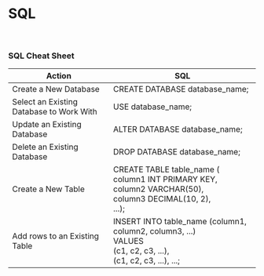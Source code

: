 # SQL

<br>

### SQL Cheat Sheet

| Action | SQL |
|-|-|
| Create a New Database | CREATE DATABASE database_name; |
| Select an Existing Database to Work With | USE database_name; |
| Update an Existing Database | ALTER DATABASE database_name; |
| Delete an Existing Database | DROP DATABASE database_name; |
| Create a New Table | CREATE TABLE table_name (<br>column1 INT PRIMARY KEY, <br>column2 VARCHAR(50), <br>column3 DECIMAL(10, 2), <br>...); |
| Add rows to an Existing Table | INSERT INTO table_name (column1, column2, column3, ...) <br>VALUES <br>(c1, c2, c3, ...), <br>(c1, c2, c3, ...), ...; |



